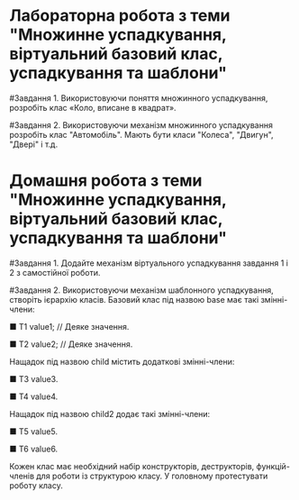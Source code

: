 # Лабораторна робота з теми "Множинне успадкування, віртуальний базовий клас, успадкування та шаблони"

#Завдання 1.
Використовуючи поняття множинного успадкування, розробіть клас «Коло, вписане в квадрат».

#Завдання 2.
Використовуючи механізм множинного успадкування розробіть клас "Автомобіль". Мають бути класи "Колеса", "Двигун", "Двері" і т.д.


# Домашня робота з теми "Множинне успадкування, віртуальний базовий клас, успадкування та шаблони"

#Завдання 1.
Додайте механізм віртуального успадкування завдання 1 і 2 з самостійної роботи.

#Завдання 2.
Використовуючи механізм шаблонного успадкування, створіть ієрархію класів. Базовий клас під назвою base має такі змінні-члени:

 ■ T1 value1; // Деяке значення.
 
 ■ T2 value2; // Деяке значення.

Нащадок під назвою child містить додаткові змінні-члени:

 ■ T3 value3.
 
 ■ T4 value4.

Нащадок під назвою child2 додає такі змінні-члени:

 ■ T5 value5.
 
 ■ T6 value6.

Кожен клас має необхідний набір конструкторів, деструкторів, функцій-членів для роботи із структурою класу.
У головному протестувати роботу класу.
